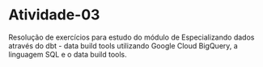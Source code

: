 # Atividade-03
Resolução de exercícios para estudo do módulo de Especializando dados através do dbt - data build tools utilizando Google Cloud BigQuery, a linguagem SQL e o data build tools.
